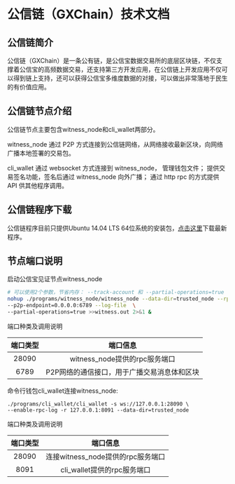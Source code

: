# 公信链（GXChain）技术文档

## 公信链简介

公信链（GXChain）是一条公有链，是公信宝数据交易所的底层区块链，不仅支撑着公信宝的高频数据交易，还支持第三方开发应用，在公信链上开发应用不仅可以得到链上支持，还可以获得公信宝多维度数据的对接，可以做出非常落地于民生的有价值应用。

## **公信链节点介绍**

公信链节点主要包含witness\_node和cli\_wallet两部分。

witness\_node 通过 P2P 方式连接到公信链网络，从网络接收最新区块，向网络广播本地签署的交易包。

cli\_wallet 通过 websocket 方式连接到 witness\_node， 管理钱包文件； 提供交易签名功能，签名后通过 witness\_node 向外广播； 通过 http rpc 的方式提供 API 供其他程序调用。

## **公信链程序下载**

公信链程序目前只提供Ubuntu 14.04 LTS 64位系统的安装包，[点击这里](https://github.com/gxchain/gxb-core/releases/latest)下载最新程序。

## 节点端口说明

启动公信宝见证节点witness\_node

```bash
# 可以使用2个参数，节省内存： --track-account 和 --partial-operations=true
nohup ./programs/witness_node/witness_node --data-dir=trusted_node --rpc-endpoint=127.0.0.1:28090 \
--p2p-endpoint=0.0.0.0:6789 --log-file  \
--partial-operations=true >>witness.out 2>&1 &
```

端口种类及调用说明

| **端口类型** | **端口信息** |
| :---: | :---: |
| 28090 | witness\_node提供的rpc服务端口 |
| 6789 | P2P网络的通信接口，用于广播交易消息体和区块 |

命令行钱包cli\_wallet连接witness\_node:

```
./programs/cli_wallet/cli_wallet -s ws://127.0.0.1:28090 \
--enable-rpc-log -r 127.0.0.1:8091 --data-dir=trusted_node
```

端口种类及调用说明

| **端口类型** | **端口信息** |
| :---: | :---: |
| 28090 | 连接witness\_node提供的rpc服务端口 |
| 8091 | cli\_wallet提供的rpc服务端口 |



